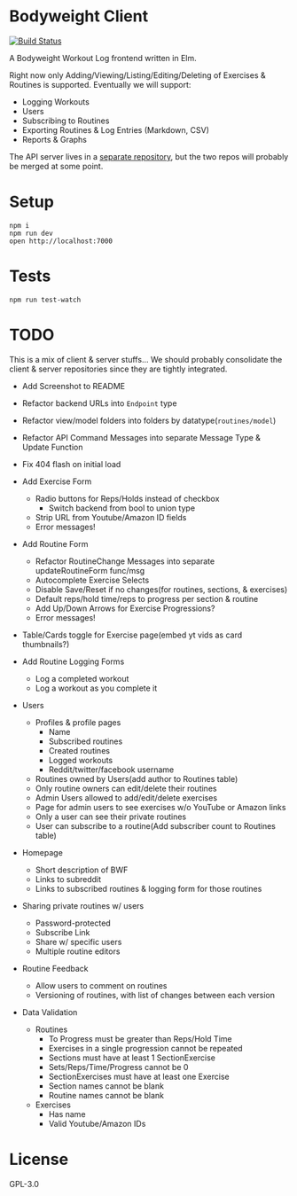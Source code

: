 # Bodyweight Client

[![Build Status](https://travis-ci.org/prikhi/bodyweight-client.svg?branch=master)](https://travis-ci.org/prikhi/bodyweight-client)

A Bodyweight Workout Log frontend written in Elm.

Right now only Adding/Viewing/Listing/Editing/Deleting of Exercises & Routines
is supported. Eventually we will support:

* Logging Workouts
* Users
* Subscribing to Routines
* Exporting Routines & Log Entries (Markdown, CSV)
* Reports & Graphs

The API server lives in a [separate
repository](https://github.com/prikhi/bodyweight-server), but the two repos
will probably be merged at some point.

# Setup

```
npm i
npm run dev
open http://localhost:7000
```

# Tests

```
npm run test-watch
```

# TODO

This is a mix of client & server stuffs... We should probably consolidate the
client & server repositories since they are tightly integrated.

* Add Screenshot to README
* Refactor backend URLs into `Endpoint` type
* Refactor view/model folders into folders by datatype(`routines/model`)
* Refactor API Command Messages into separate Message Type & Update Function
* Fix 404 flash on initial load
* Add Exercise Form
    * Radio buttons for Reps/Holds instead of checkbox
        * Switch backend from bool to union type
    * Strip URL from Youtube/Amazon ID fields
    * Error messages!
* Add Routine Form
    * Refactor RoutineChange Messages into separate updateRoutineForm func/msg
    * Autocomplete Exercise Selects
    * Disable Save/Reset if no changes(for routines, sections, & exercises)
    * Default reps/hold time/reps to progress per section & routine
    * Add Up/Down Arrows for Exercise Progressions?
    * Error messages!
* Table/Cards toggle for Exercise page(embed yt vids as card thumbnails?)
* Add Routine Logging Forms
    * Log a completed workout
    * Log a workout as you complete it
* Users
    * Profiles & profile pages
        * Name
        * Subscribed routines
        * Created routines
        * Logged workouts
        * Reddit/twitter/facebook username
    * Routines owned by Users(add author to Routines table)
    * Only routine owners can edit/delete their routines
    * Admin Users allowed to add/edit/delete exercises
    * Page for admin users to see exercises w/o YouTube or Amazon links
    * Only a user can see their private routines
    * User can subscribe to a routine(Add subscriber count to Routines table)
* Homepage
    * Short description of BWF
    * Links to subreddit
    * Links to subscribed routines & logging form for those routines
* Sharing private routines w/ users
    * Password-protected
    * Subscribe Link
    * Share w/ specific users
    * Multiple routine editors
* Routine Feedback
    * Allow users to comment on routines
    * Versioning of routines, with list of changes between each version

* Data Validation
    * Routines
        * To Progress must be greater than Reps/Hold Time
        * Exercises in a single progression cannot be repeated
        * Sections must have at least 1 SectionExercise
        * Sets/Reps/Time/Progress cannot be 0
        * SectionExercises must have at least one Exercise
        * Section names cannot be blank
        * Routine names cannot be blank
    * Exercises
        * Has name
        * Valid Youtube/Amazon IDs

# License

GPL-3.0
